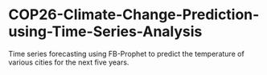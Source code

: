 # COP26-Climate-Change-Prediction-using-Time-Series-Analysis
 Time series forecasting using FB-Prophet to predict the temperature of various cities for the next five years.
